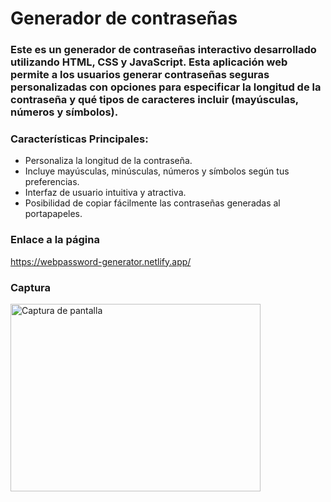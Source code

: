 # Generador de contraseñas

### Este es un generador de contraseñas interactivo desarrollado utilizando HTML, CSS y JavaScript. Esta aplicación web permite a los usuarios generar contraseñas seguras personalizadas con opciones para especificar la longitud de la contraseña y qué tipos de caracteres incluir (mayúsculas, números y símbolos).

### Características Principales:
- Personaliza la longitud de la contraseña.
- Incluye mayúsculas, minúsculas, números y símbolos según tus preferencias.
- Interfaz de usuario intuitiva y atractiva.
- Posibilidad de copiar fácilmente las contraseñas generadas al portapapeles.

### Enlace a la página
https://webpassword-generator.netlify.app/

### Captura
<img src="https://postimg.cc/nCvMRC6t" alt="Captura de pantalla" width="400" height="300">
